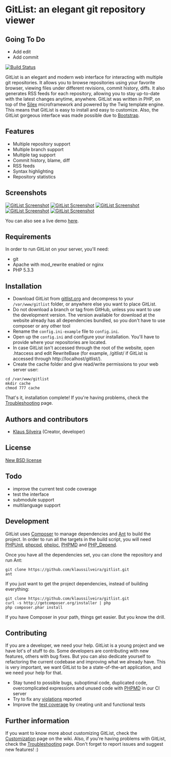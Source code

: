 # GitList: an elegant git repository viewer

## Going To Do
* Add edit
* Add commit

[![Build Status](https://secure.travis-ci.org/klaussilveira/gitlist.png)](http://travis-ci.org/klaussilveira/gitlist)

GitList is an elegant and modern web interface for interacting with multiple git repositories. It allows you to browse repositories using your favorite browser, viewing files under different revisions, commit history, diffs. It also generates RSS feeds for each repository, allowing you to stay up-to-date with the latest changes anytime, anywhere. GitList was written in PHP, on top of the [Silex](http://silex.sensiolabs.org/) microframework and powered by the Twig template engine. This means that GitList is easy to install and easy to customize. Also, the GitList gorgeous interface was made possible due to [Bootstrap](http://twitter.github.com/bootstrap/).

## Features
* Multiple repository support
* Multiple branch support
* Multiple tag support
* Commit history, blame, diff
* RSS feeds
* Syntax highlighting
* Repository statistics

## Screenshots
[![GitList Screenshot](http://dl.dropbox.com/u/62064441/th1.jpg)](http://cloud.github.com/downloads/klaussilveira/gitlist/1.jpg)
[![GitList Screenshot](http://dl.dropbox.com/u/62064441/th2.jpg)](http://cloud.github.com/downloads/klaussilveira/gitlist/2.jpg)
[![GitList Screenshot](http://dl.dropbox.com/u/62064441/th3.jpg)](http://cloud.github.com/downloads/klaussilveira/gitlist/3.jpg)
[![GitList Screenshot](http://dl.dropbox.com/u/62064441/th4.jpg)](http://cloud.github.com/downloads/klaussilveira/gitlist/4.jpg)
[![GitList Screenshot](http://dl.dropbox.com/u/62064441/th5.jpg)](http://cloud.github.com/downloads/klaussilveira/gitlist/5.jpg)

You can also see a live demo [here](http://gitlist-khornberg.rhcloud.com/).

## Requirements
In order to run GitList on your server, you'll need:

* git
* Apache with mod_rewrite enabled or nginx
* PHP 5.3.3

## Installation
* Download GitList from [gitlist.org](http://gitlist.org/) and decompress to your `/var/www/gitlist` folder, or anywhere else you want to place GitList.
* Do not download a branch or tag from GitHub, unless you want to use the development version. The version available for download at the website already has all dependencies bundled, so you don't have to use composer or any other tool
* Rename the `config.ini-example` file to `config.ini`.
* Open up the `config.ini` and configure your installation. You'll have to provide where your repositories are located.
* In case GitList isn't accessed through the root of the website, open .htaccess and edit RewriteBase (for example, /gitlist/ if GitList is accessed through http://localhost/gitlist/).
* Create the cache folder and give read/write permissions to your web server user:

```
cd /var/www/gitlist
mkdir cache
chmod 777 cache
```

That's it, installation complete! If you're having problems, check the [Troubleshooting](https://github.com/klaussilveira/gitlist/wiki/Troubleshooting) page.


## Authors and contributors
* [Klaus Silveira](http://www.klaussilveira.com) (Creator, developer)

## License
[New BSD license](http://www.opensource.org/licenses/bsd-license.php)

## Todo
* improve the current test code coverage
* test the interface
* submodule support
* multilanguage support

## Development
GitList uses [Composer](http://getcomposer.org/) to manage dependencies and [Ant](http://ant.apache.org/) to build the project. In order to run all the targets in the build script, you will need [PHPUnit](http://www.phpunit.de/), [phpcpd](https://github.com/sebastianbergmann/phpcpd), [phploc](https://github.com/sebastianbergmann/phploc), [PHPMD](http://phpmd.org/) and [PHP_Depend](http://pdepend.org).

Once you have all the dependencies set, you can clone the repository and run Ant:

```
git clone https://github.com/klaussilveira/gitlist.git
ant
```

If you just want to get the project dependencies, instead of building everything:

```
git clone https://github.com/klaussilveira/gitlist.git
curl -s http://getcomposer.org/installer | php
php composer.phar install
```

If you have Composer in your path, things get easier. But you know the drill.

## Contributing
If you are a developer, we need your help. GitList is a young project and we have lot's of stuff to do. Some developers are contributing with new features, others with bug fixes. But you can also dedicate yourself to refactoring the current codebase and improving what we already have. This is very important, we want GitList to be a state-of-the-art application, and we need your help for that.

* Stay tuned to possible bugs, suboptimal code, duplicated code, overcomplicated expressions and unused code with [PHPMD](http://ci.gitlist.org:8080/job/GitList%20\(master\)/9/pmdResult/?) in our CI server
* Try to fix any [violations](http://ci.gitlist.org:8080/job/GitList%20\(master\)/violations/) reported
* Improve the [test coverage](http://ci.gitlist.org:8080/job/GitList%20\(master\)/9/cloverphp-report/) by creating unit and functional tests

## Further information
If you want to know more about customizing GitList, check the [Customization](https://github.com/klaussilveira/gitlist/wiki/Customizing) page on the wiki. Also, if you're having problems with GitList, check the [Troubleshooting](https://github.com/klaussilveira/gitlist/wiki/Troubleshooting) page. Don't forget to report issues and suggest new features! :)
